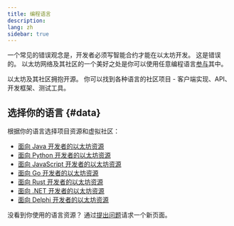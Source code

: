 ```yaml
---
title: 编程语言
description:
lang: zh
sidebar: true
---
```


一个常见的错误观念是，开发者必须写智能合约才能在以太坊开发。 这是错误的。 以太坊网络及其社区的一个美好之处是你可以使用任意编程语言[参与](/community/)其中。

以太坊及其社区拥抱开源。 你可以找到各种语言的社区项目 - 客户端实现、API、开发框架、测试工具。

## 选择你的语言 {#data}

根据你的语言选择项目资源和虚拟社区：

- [面向 Java 开发者的以太坊资源](/developers/docs/programming-languages/java/)
- [面向 Python 开发者的以太坊资源](/developers/docs/programming-languages/python/)
- [面向 JavaScript 开发者的以太坊资源](/developers/docs/programming-languages/javascript/)
- [面向 Go 开发者的以太坊资源](/developers/docs/programming-languages/golang/)
- [面向 Rust 开发者的以太坊资源](/developers/docs/programming-languages/rust/)
- [面向 .NET 开发者的以太坊资源](/developers/docs/programming-languages/dot-net/)
- [面向 Delphi 开发者的以太坊资源](/developers/docs/programming-languages/delphi/)

没看到你使用的语言资源？ 通过[提出问题](https://github.com/ethereum/ethereum-org-website/issues/new/choose)请求一个新页面。

